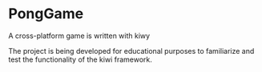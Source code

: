 # PongGame
A cross-platform game is written with kiwy

The project is being developed for educational purposes to familiarize and test the functionality of the kiwi framework.